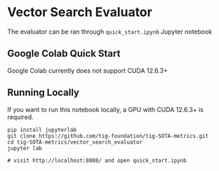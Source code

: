 # Vector Search Evaluator

The evaluator can be ran through `quick_start.ipynb` Jupyter notebook

## Google Colab Quick Start

Google Colab currently does not support CUDA 12.6.3+

## Running Locally

If you want to run this notebook locally, a GPU with CUDA 12.6.3+ is required.

```
pip install jupyterlab
git clone https://github.com/tig-foundation/tig-SOTA-metrics.git
cd tig-SOTA-metrics/vector_search_evaluator
jupyter lab

# visit http://localhost:8888/ and open quick_start.ipynb
```
